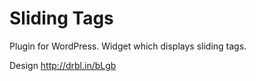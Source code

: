 Sliding Tags
=============

Plugin for WordPress. Widget which displays sliding tags.

Design http://drbl.in/bLgb
